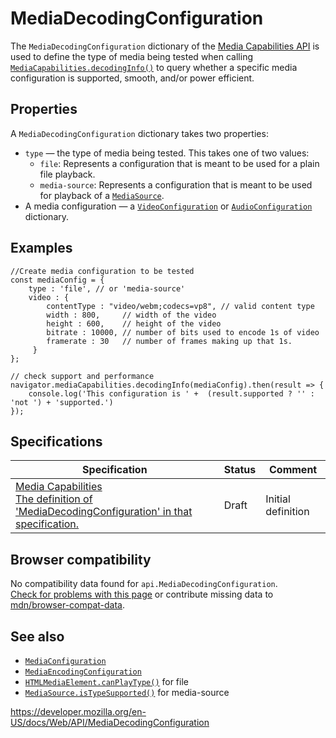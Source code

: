 MediaDecodingConfiguration
==========================

The `MediaDecodingConfiguration` dictionary of the [Media Capabilities API](media_capabilities_api) is used to define the type of media being tested when calling [`MediaCapabilities.decodingInfo()`](mediacapabilities/decodinginfo) to query whether a specific media configuration is supported, smooth, and/or power efficient.

Properties
----------

A `MediaDecodingConfiguration` dictionary takes two properties:

-   `type` — the type of media being tested. This takes one of two values:
    -   `file`: Represents a configuration that is meant to be used for a plain file playback.
    -   `media-source`: Represents a configuration that is meant to be used for playback of a [`MediaSource`](mediasource).
-   A media configuration — a [`VideoConfiguration`](videoconfiguration) or [`AudioConfiguration`](audioconfiguration) dictionary.

Examples
--------

    //Create media configuration to be tested
    const mediaConfig = {
        type : 'file', // or 'media-source'
        video : {
            contentType : "video/webm;codecs=vp8", // valid content type
            width : 800,     // width of the video
            height : 600,    // height of the video
            bitrate : 10000, // number of bits used to encode 1s of video
            framerate : 30   // number of frames making up that 1s.
         }
    };

    // check support and performance
    navigator.mediaCapabilities.decodingInfo(mediaConfig).then(result => {
        console.log('This configuration is ' +  (result.supported ? '' : 'not ') + 'supported.')
    });

Specifications
--------------

<table><thead><tr class="header"><th>Specification</th><th>Status</th><th>Comment</th></tr></thead><tbody><tr class="odd"><td><a href="https://w3c.github.io/media-capabilities/#mediaconfiguration">Media Capabilities<br />
<span class="small">The definition of 'MediaDecodingConfiguration' in that specification.</span></a></td><td><span class="spec-draft">Draft</span></td><td>Initial definition</td></tr></tbody></table>

Browser compatibility
---------------------

No compatibility data found for `api.MediaDecodingConfiguration`.  
[Check for problems with this page](#on-github) or contribute missing data to [mdn/browser-compat-data](https://github.com/mdn/browser-compat-data).

See also
--------

-   [`MediaConfiguration`](mediaconfiguration)
-   [`MediaEncodingConfiguration`](mediaencodingconfiguration)
-   [`HTMLMediaElement.canPlayType()`](htmlmediaelement/canplaytype) for file
-   [`MediaSource.isTypeSupported()`](mediasource/istypesupported) for media-source

<a href="https://developer.mozilla.org/en-US/docs/Web/API/MediaDecodingConfiguration" class="_attribution-link">https://developer.mozilla.org/en-US/docs/Web/API/MediaDecodingConfiguration</a>
